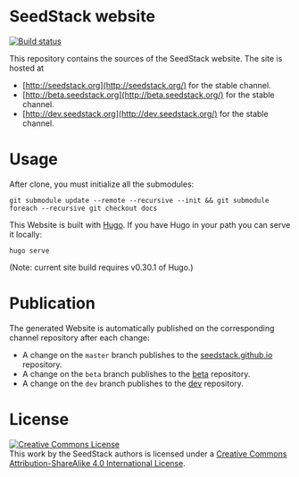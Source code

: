 # SeedStack website 
[![Build status](https://travis-ci.org/seedstack/website.svg?branch=master)](https://travis-ci.org/seedstack/website)

This repository contains the sources of the SeedStack website. The site is hosted at 

* [http://seedstack.org](http://seedstack.org/) for the stable channel. 
* [http://beta.seedstack.org](http://beta.seedstack.org/) for the stable channel. 
* [http://dev.seedstack.org](http://dev.seedstack.org/) for the stable channel. 

# Usage

After clone, you must initialize all the submodules:

    git submodule update --remote --recursive --init && git submodule foreach --recursive git checkout docs

This Website is built with [Hugo](http://gohugo.io/). If you have Hugo in your path you can serve it locally:

    hugo serve
    
(Note: current site build requires v0.30.1 of Hugo.)

# Publication

The generated Website is automatically published on the corresponding channel repository after each change:

* A change on the `master` branch publishes to the [seedstack.github.io](https://github.com/seedstack/seedstack.github.io) repository. 
* A change on the `beta` branch publishes to the [beta](https://github.com/seedstack/beta) repository. 
* A change on the `dev` branch publishes to the [dev](https://github.com/seedstack/dev) repository. 

# License

<a rel="license" href="http://creativecommons.org/licenses/by-sa/4.0/"><img alt="Creative Commons License" style="border-width:0" src="https://i.creativecommons.org/l/by-sa/4.0/88x31.png" /></a><br />This work by <span xmlns:cc="http://creativecommons.org/ns#" property="cc:attributionName">the SeedStack authors</span> is licensed under a <a rel="license" href="http://creativecommons.org/licenses/by-sa/4.0/">Creative Commons Attribution-ShareAlike 4.0 International License</a>.
